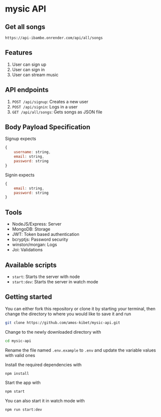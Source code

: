 # mysic API

## Get all songs
```
https://api-ibambe.onrender.com/api/all/songs
```

## Features

1. User can sign up
2. User can sign in
3. User can stream music

## API endpoints

1. `POST /api/signup`: Creates a new user
2. `POST /api/signin`: Logs in a user
3. `GET /api/all/songs`: Gets songs as JSON file

## Body Payload Specification

Signup expects

```js
{
    username: string,
    email: string,
    password: string
}
```

Signin expects

```js
{
    email: string,
    password: string
}
```

## Tools

- NodeJS/Express: Server
- MongoDB: Storage
- JWT: Token based authentication
- bcryptjs: Password security
- winston/morgan: Logs
- Joi: Validations

## Available scripts

- `start`: Starts the server with node
- `start:dev`: Starts the server in watch mode

## Getting started

You can either fork this repository or clone it by starting your terminal, then change the directory to where you would like to save it and run

```sh
git clone https://github.com/amos-kibet/mysic-api.git
```

Change to the newly downloaded directory with

```sh
cd mysic-api
```

Rename the file named `.env.example` to `.env` and update the variable values with valid ones

Install the required dependencies with

```sh
npm install
```

Start the app with

```sh
npm start
```

You can also start it in watch mode with

```sh
npm run start:dev
```
